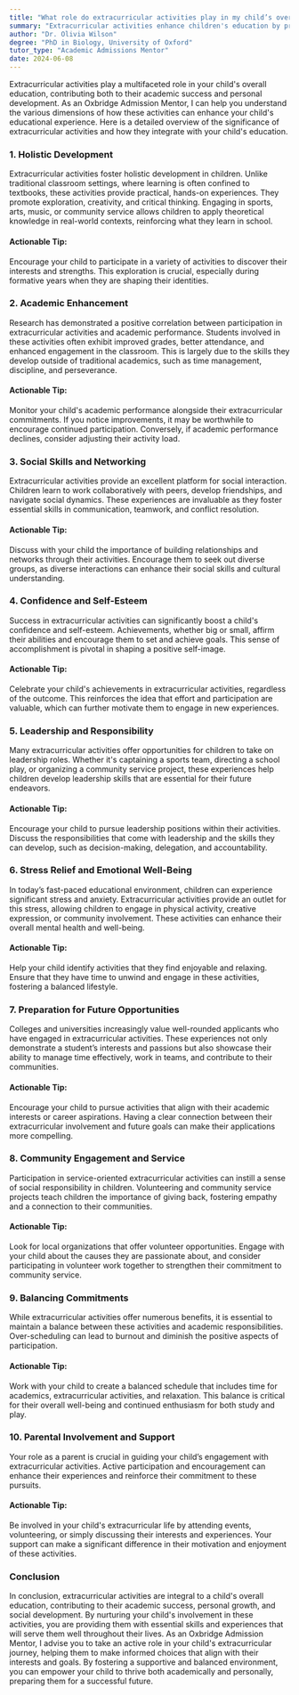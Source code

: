```yaml
---
title: "What role do extracurricular activities play in my child’s overall education?"
summary: "Extracurricular activities enhance children's education by promoting holistic development, creativity, critical thinking, and academic success."
author: "Dr. Olivia Wilson"
degree: "PhD in Biology, University of Oxford"
tutor_type: "Academic Admissions Mentor"
date: 2024-06-08
---
```


Extracurricular activities play a multifaceted role in your child's overall education, contributing both to their academic success and personal development. As an Oxbridge Admission Mentor, I can help you understand the various dimensions of how these activities can enhance your child's educational experience. Here is a detailed overview of the significance of extracurricular activities and how they integrate with your child's education.

### 1. **Holistic Development**

Extracurricular activities foster holistic development in children. Unlike traditional classroom settings, where learning is often confined to textbooks, these activities provide practical, hands-on experiences. They promote exploration, creativity, and critical thinking. Engaging in sports, arts, music, or community service allows children to apply theoretical knowledge in real-world contexts, reinforcing what they learn in school.

#### Actionable Tip:
Encourage your child to participate in a variety of activities to discover their interests and strengths. This exploration is crucial, especially during formative years when they are shaping their identities.

### 2. **Academic Enhancement**

Research has demonstrated a positive correlation between participation in extracurricular activities and academic performance. Students involved in these activities often exhibit improved grades, better attendance, and enhanced engagement in the classroom. This is largely due to the skills they develop outside of traditional academics, such as time management, discipline, and perseverance.

#### Actionable Tip:
Monitor your child's academic performance alongside their extracurricular commitments. If you notice improvements, it may be worthwhile to encourage continued participation. Conversely, if academic performance declines, consider adjusting their activity load.

### 3. **Social Skills and Networking**

Extracurricular activities provide an excellent platform for social interaction. Children learn to work collaboratively with peers, develop friendships, and navigate social dynamics. These experiences are invaluable as they foster essential skills in communication, teamwork, and conflict resolution.

#### Actionable Tip:
Discuss with your child the importance of building relationships and networks through their activities. Encourage them to seek out diverse groups, as diverse interactions can enhance their social skills and cultural understanding.

### 4. **Confidence and Self-Esteem**

Success in extracurricular activities can significantly boost a child's confidence and self-esteem. Achievements, whether big or small, affirm their abilities and encourage them to set and achieve goals. This sense of accomplishment is pivotal in shaping a positive self-image.

#### Actionable Tip:
Celebrate your child's achievements in extracurricular activities, regardless of the outcome. This reinforces the idea that effort and participation are valuable, which can further motivate them to engage in new experiences.

### 5. **Leadership and Responsibility**

Many extracurricular activities offer opportunities for children to take on leadership roles. Whether it's captaining a sports team, directing a school play, or organizing a community service project, these experiences help children develop leadership skills that are essential for their future endeavors.

#### Actionable Tip:
Encourage your child to pursue leadership positions within their activities. Discuss the responsibilities that come with leadership and the skills they can develop, such as decision-making, delegation, and accountability.

### 6. **Stress Relief and Emotional Well-Being**

In today’s fast-paced educational environment, children can experience significant stress and anxiety. Extracurricular activities provide an outlet for this stress, allowing children to engage in physical activity, creative expression, or community involvement. These activities can enhance their overall mental health and well-being.

#### Actionable Tip:
Help your child identify activities that they find enjoyable and relaxing. Ensure that they have time to unwind and engage in these activities, fostering a balanced lifestyle.

### 7. **Preparation for Future Opportunities**

Colleges and universities increasingly value well-rounded applicants who have engaged in extracurricular activities. These experiences not only demonstrate a student’s interests and passions but also showcase their ability to manage time effectively, work in teams, and contribute to their communities. 

#### Actionable Tip:
Encourage your child to pursue activities that align with their academic interests or career aspirations. Having a clear connection between their extracurricular involvement and future goals can make their applications more compelling.

### 8. **Community Engagement and Service**

Participation in service-oriented extracurricular activities can instill a sense of social responsibility in children. Volunteering and community service projects teach children the importance of giving back, fostering empathy and a connection to their communities.

#### Actionable Tip:
Look for local organizations that offer volunteer opportunities. Engage with your child about the causes they are passionate about, and consider participating in volunteer work together to strengthen their commitment to community service.

### 9. **Balancing Commitments**

While extracurricular activities offer numerous benefits, it is essential to maintain a balance between these activities and academic responsibilities. Over-scheduling can lead to burnout and diminish the positive aspects of participation.

#### Actionable Tip:
Work with your child to create a balanced schedule that includes time for academics, extracurricular activities, and relaxation. This balance is critical for their overall well-being and continued enthusiasm for both study and play.

### 10. **Parental Involvement and Support**

Your role as a parent is crucial in guiding your child’s engagement with extracurricular activities. Active participation and encouragement can enhance their experiences and reinforce their commitment to these pursuits.

#### Actionable Tip:
Be involved in your child's extracurricular life by attending events, volunteering, or simply discussing their interests and experiences. Your support can make a significant difference in their motivation and enjoyment of these activities.

### Conclusion

In conclusion, extracurricular activities are integral to a child's overall education, contributing to their academic success, personal growth, and social development. By nurturing your child's involvement in these activities, you are providing them with essential skills and experiences that will serve them well throughout their lives. As an Oxbridge Admission Mentor, I advise you to take an active role in your child's extracurricular journey, helping them to make informed choices that align with their interests and goals. By fostering a supportive and balanced environment, you can empower your child to thrive both academically and personally, preparing them for a successful future.
    